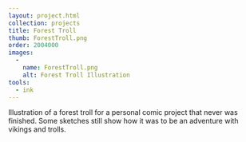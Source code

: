 ```yaml
---
layout: project.html
collection: projects
title: Forest Troll
thumb: ForestTroll.png
order: 2004000
images:
  -
    name: ForestTroll.png
    alt: Forest Troll Illustration
tools:
  - ink
---
```


Illustration of a forest troll for a personal comic project that never was finished. Some sketches still show how it was to be an adventure with vikings and trolls.
